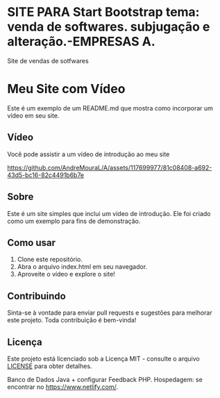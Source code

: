 # SITE PARA Start Bootstrap tema: venda de softwares. subjugação e alteração.-EMPRESAS A.
 Site de vendas de sotfwares

# Meu Site com Vídeo

Este é um exemplo de um README.md que mostra como incorporar um vídeo em seu site.

## Vídeo

Você pode assistir a um vídeo de introdução ao meu site 


https://github.com/AndreMouraL/A/assets/117699977/81c08408-a692-43d5-bc16-82c4491b6b7e


## Sobre

Este é um site simples que inclui um vídeo de introdução. Ele foi criado como um exemplo para fins de demonstração.





## Como usar

1. Clone este repositório.
2. Abra o arquivo index.html em seu navegador.
3. Aproveite o vídeo e explore o site!

## Contribuindo

Sinta-se à vontade para enviar pull requests e sugestões para melhorar este projeto. Toda contribuição é bem-vinda!

## Licença

Este projeto está licenciado sob a Licença MIT - consulte o arquivo [LICENSE](LICENSE) para obter detalhes.

Banco de Dados Java + configurar Feedback PHP.
Hospedagem: se encontrar no https://www.netlify.com/.
